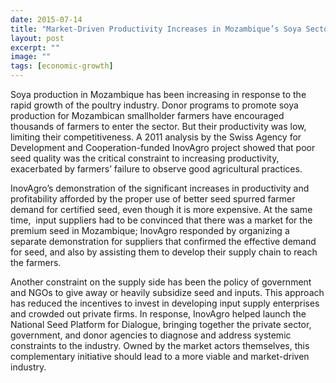 ```yaml
---
date: 2015-07-14
title: "Market-Driven Productivity Increases in Mozambique’s Soya Sector"
layout: post
excerpt: ""
image: ""
tags: [economic-growth]
---
```

<p>Soya production in Mozambique has been increasing in response to the rapid growth of the poultry industry. Donor programs to promote soya production for Mozambican smallholder farmers have encouraged thousands of farmers to enter the sector. But their productivity was low, limiting their competitiveness. A 2011 analysis by the Swiss Agency for Development and Cooperation-funded InovAgro project showed that poor seed quality was the critical constraint to increasing productivity, exacerbated by farmers’ failure to observe good agricultural practices.</p><p>InovAgro’s demonstration of the significant increases in productivity and profitability afforded by the proper use of better seed spurred farmer demand for certified seed, even though it is more expensive. At the same time,  input suppliers had to be convinced that there was a market for the premium seed in Mozambique; InovAgro responded by organizing a separate demonstration for suppliers that confirmed the effective demand for seed, and also by assisting them to develop their supply chain to reach the farmers.</p><p>Another constraint on the supply side has been the policy of government and NGOs to give away or heavily subsidize seed and inputs. This approach has reduced the incentives to invest in developing input supply enterprises and crowded out private firms. In response, InovAgro helped launch the National Seed Platform for Dialogue, bringing together the private sector, government, and donor agencies to diagnose and address systemic constraints to the industry. Owned by the market actors themselves, this complementary initiative should lead to a more viable and market-driven industry.</p>
  